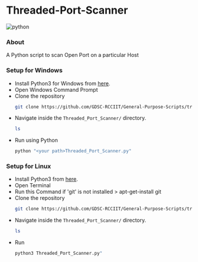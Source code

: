 # Threaded-Port-Scanner

![python](https://img.shields.io/badge/language-Python-orange?style=for-the-badge) 
### About

A Python script to scan Open Port on a particular Host

### Setup for Windows

* Install Python3 for Windows from [here](https://python.org).
* Open Windows Command Prompt
* Clone the repository
  ```bash
  git clone https://github.com/GDSC-RCCIIT/General-Purpose-Scripts/tree/main/scripts/Threaded_Port_Scanner/
  ```
* Navigate inside the ```Threaded_Port_Scanner/``` directory.
  ```bash
  ls  
  ```
* Run using Python
  ```bash
  python "<your path>Threaded_Port_Scanner.py"
  ```


### Setup for Linux

* Install Python3 from [here](https://python.org).
* Open Terminal
* Run this Command if 'git' is not installed > apt-get-install git
* Clone the repository
  ```bash
  git clone https://github.com/GDSC-RCCIIT/General-Purpose-Scripts/tree/main/scripts/Threaded_Port_Scanner/
  ```
* Navigate inside the ```Threaded_Port_Scanner/``` directory.
  ```bash
  ls
  ```
* Run
  ```bash
  python3 Threaded_Port_Scanner.py"
  ```
